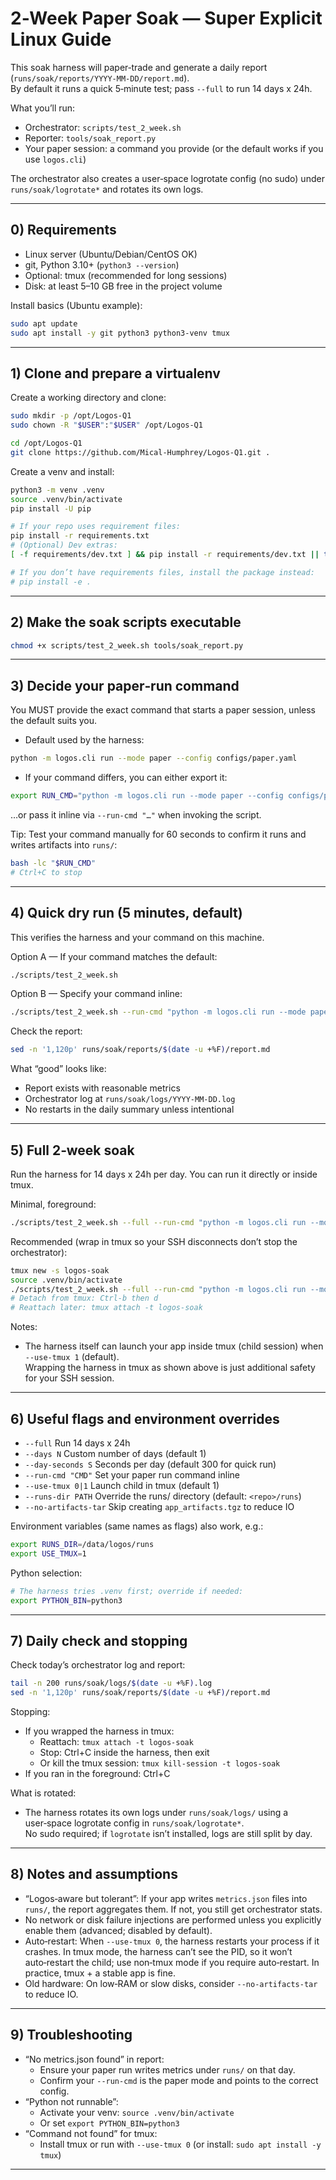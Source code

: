 # 2‑Week Paper Soak — Super Explicit Linux Guide

This soak harness will paper‑trade and generate a daily report (`runs/soak/reports/YYYY‑MM‑DD/report.md`).  
By default it runs a quick 5‑minute test; pass `--full` to run 14 days x 24h.

What you’ll run:
- Orchestrator: `scripts/test_2_week.sh`
- Reporter: `tools/soak_report.py`
- Your paper session: a command you provide (or the default works if you use `logos.cli`)

The orchestrator also creates a user‑space logrotate config (no sudo) under `runs/soak/logrotate*` and rotates its own logs.

---

## 0) Requirements

- Linux server (Ubuntu/Debian/CentOS OK)
- git, Python 3.10+ (`python3 --version`)
- Optional: tmux (recommended for long sessions)
- Disk: at least 5–10 GB free in the project volume

Install basics (Ubuntu example):
```bash
sudo apt update
sudo apt install -y git python3 python3-venv tmux
```

---

## 1) Clone and prepare a virtualenv

Create a working directory and clone:
```bash
sudo mkdir -p /opt/Logos-Q1
sudo chown -R "$USER":"$USER" /opt/Logos-Q1

cd /opt/Logos-Q1
git clone https://github.com/Mical-Humphrey/Logos-Q1.git .
```

Create a venv and install:
```bash
python3 -m venv .venv
source .venv/bin/activate
pip install -U pip

# If your repo uses requirement files:
pip install -r requirements.txt
# (Optional) Dev extras:
[ -f requirements/dev.txt ] && pip install -r requirements/dev.txt || true

# If you don’t have requirements files, install the package instead:
# pip install -e .
```

---

## 2) Make the soak scripts executable

```bash
chmod +x scripts/test_2_week.sh tools/soak_report.py
```

---

## 3) Decide your paper‑run command

You MUST provide the exact command that starts a paper session, unless the default suits you.

- Default used by the harness:
```bash
python -m logos.cli run --mode paper --config configs/paper.yaml
```

- If your command differs, you can either export it:
```bash
export RUN_CMD="python -m logos.cli run --mode paper --config configs/paper.yaml"
```
…or pass it inline via `--run-cmd "…"` when invoking the script.

Tip: Test your command manually for 60 seconds to confirm it runs and writes artifacts into `runs/`:
```bash
bash -lc "$RUN_CMD"
# Ctrl+C to stop
```

---

## 4) Quick dry run (5 minutes, default)

This verifies the harness and your command on this machine.

Option A — If your command matches the default:
```bash
./scripts/test_2_week.sh
```

Option B — Specify your command inline:
```bash
./scripts/test_2_week.sh --run-cmd "python -m logos.cli run --mode paper --config configs/paper.yaml"
```

Check the report:
```bash
sed -n '1,120p' runs/soak/reports/$(date -u +%F)/report.md
```

What “good” looks like:
- Report exists with reasonable metrics
- Orchestrator log at `runs/soak/logs/YYYY-MM-DD.log`
- No restarts in the daily summary unless intentional

---

## 5) Full 2‑week soak

Run the harness for 14 days x 24h per day. You can run it directly or inside tmux.

Minimal, foreground:
```bash
./scripts/test_2_week.sh --full --run-cmd "python -m logos.cli run --mode paper --config configs/paper.yaml"
```

Recommended (wrap in tmux so your SSH disconnects don’t stop the orchestrator):
```bash
tmux new -s logos-soak
source .venv/bin/activate
./scripts/test_2_week.sh --full --run-cmd "python -m logos.cli run --mode paper --config configs/paper.yaml"
# Detach from tmux: Ctrl-b then d
# Reattach later: tmux attach -t logos-soak
```

Notes:
- The harness itself can launch your app inside tmux (child session) when `--use-tmux 1` (default).  
  Wrapping the harness in tmux as shown above is just additional safety for your SSH session.

---

## 6) Useful flags and environment overrides

- `--full`                     Run 14 days x 24h
- `--days N`                   Custom number of days (default 1)
- `--day-seconds S`            Seconds per day (default 300 for quick run)
- `--run-cmd "CMD"`            Set your paper run command inline
- `--use-tmux 0|1`             Launch child in tmux (default 1)
- `--runs-dir PATH`            Override the runs/ directory (default: `<repo>/runs`)
- `--no-artifacts-tar`         Skip creating `app_artifacts.tgz` to reduce IO

Environment variables (same names as flags) also work, e.g.:
```bash
export RUNS_DIR=/data/logos/runs
export USE_TMUX=1
```

Python selection:
```bash
# The harness tries .venv first; override if needed:
export PYTHON_BIN=python3
```

---

## 7) Daily check and stopping

Check today’s orchestrator log and report:
```bash
tail -n 200 runs/soak/logs/$(date -u +%F).log
sed -n '1,120p' runs/soak/reports/$(date -u +%F)/report.md
```

Stopping:
- If you wrapped the harness in tmux:
  - Reattach: `tmux attach -t logos-soak`
  - Stop: Ctrl+C inside the harness, then exit
  - Or kill the tmux session: `tmux kill-session -t logos-soak`
- If you ran in the foreground: Ctrl+C

What is rotated:
- The harness rotates its own logs under `runs/soak/logs/` using a user‑space logrotate config in `runs/soak/logrotate*`.  
  No sudo required; if `logrotate` isn’t installed, logs are still split by day.

---

## 8) Notes and assumptions

- “Logos‑aware but tolerant”: If your app writes `metrics.json` files into `runs/`, the report aggregates them. If not, you still get orchestrator stats.
- No network or disk failure injections are performed unless you explicitly enable them (advanced; disabled by default).
- Auto‑restart: When `--use-tmux 0`, the harness restarts your process if it crashes. In tmux mode, the harness can’t see the PID, so it won’t auto‑restart the child; use non‑tmux mode if you require auto‑restart. In practice, tmux + a stable app is fine.
- Old hardware: On low‑RAM or slow disks, consider `--no-artifacts-tar` to reduce IO.

---

## 9) Troubleshooting

- “No metrics.json found” in report:
  - Ensure your paper run writes metrics under `runs/` on that day.
  - Confirm your `--run-cmd` is the paper mode and points to the correct config.
- “Python not runnable”:
  - Activate your venv: `source .venv/bin/activate`
  - Or set `export PYTHON_BIN=python3`
- “Command not found” for tmux:
  - Install tmux or run with `--use-tmux 0` (or install: `sudo apt install -y tmux`)

---